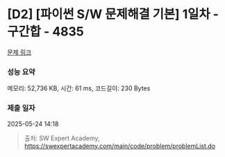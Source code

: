 # [D2] [파이썬 S/W 문제해결 기본] 1일차 - 구간합 - 4835 

[문제 링크](https://swexpertacademy.com/main/code/problem/problemDetail.do?contestProbId=AWTLXCuapdcDFAVT) 

### 성능 요약

메모리: 52,736 KB, 시간: 61 ms, 코드길이: 230 Bytes

### 제출 일자

2025-05-24 14:18



> 출처: SW Expert Academy, https://swexpertacademy.com/main/code/problem/problemList.do